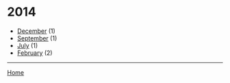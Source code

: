 # 2014

  * [December](./2014-12.md) (1)
  * [September](./2014-09.md) (1)
  * [July](./2014-07.md) (1)
  * [February](./2014-02.md) (2)

----

[Home](../)

